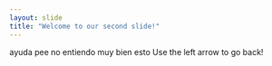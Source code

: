 ```yaml
---
layout: slide
title: "Welcome to our second slide!"
---
```

ayuda pee no entiendo muy bien esto
Use the left arrow to go back!
